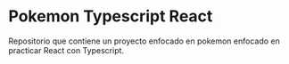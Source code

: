 # Pokemon Typescript React
Repositorio que contiene un proyecto enfocado en pokemon enfocado en practicar React con Typescript.
